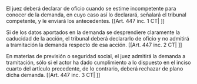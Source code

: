 El juez deberá declarar de oficio cuando se estime incompetente para conocer de la demanda, en cuyo caso así lo declarará, señalará el tribunal competente, y le enviará los antecedentes. [[Art. 447 inc. 1 CT| ]]

Si de los datos aportados en la demanda se desprendiere claramente la caducidad de la acción, el tribunal deberá declararlo de oficio y no admitirá a tramitación la demanda respecto de esa acción. [[Art. 447 inc. 2 CT| ]]

En materias de previsión o seguridad social, el juez admitirá la demanda a tramitación, sólo si el actor ha dado cumplimiento a lo dispuesto en el inciso cuarto del artículo precedente, de lo contrario, deberá rechazar de plano dicha demanda. [[Art. 447 inc. 3 CT| ]]